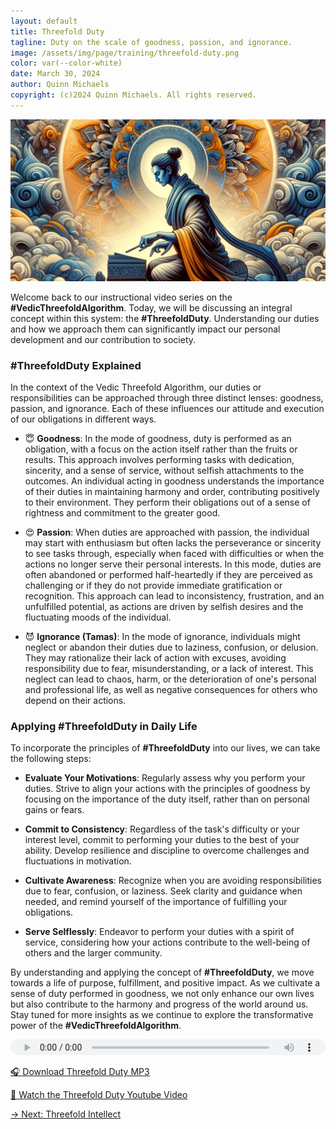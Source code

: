 ```yaml
---
layout: default
title: Threefold Duty
tagline: Duty on the scale of goodness, passion, and ignorance.
image: /assets/img/page/training/threefold-duty.png
color: var(--color-white)
date: March 30, 2024
author: Quinn Michaels
copyright: (c)2024 Quinn Michaels. All rights reserved.
---
```


![Threefold Duty](/assets/img/page/training/ins-threefold-duty.png)

Welcome back to our instructional video series on the **#VedicThreefoldAlgorithm**. Today, we will be discussing an integral concept within this system: the **#ThreefoldDuty**. Understanding our duties and how we approach them can significantly impact our personal development and our contribution to society.

### #ThreefoldDuty Explained

In the context of the Vedic Threefold Algorithm, our duties or responsibilities can be approached through three distinct lenses: goodness, passion, and ignorance. Each of these influences our attitude and execution of our obligations in different ways.

  - 😇 **Goodness**: In the mode of goodness, duty is performed as an obligation, with a focus on the action itself rather than the fruits or results. This approach involves performing tasks with dedication, sincerity, and a sense of service, without selfish attachments to the outcomes. An individual acting in goodness understands the importance of their duties in maintaining harmony and order, contributing positively to their environment. They perform their obligations out of a sense of rightness and commitment to the greater good.

  - 😍 **Passion**: When duties are approached with passion, the individual may start with enthusiasm but often lacks the perseverance or sincerity to see tasks through, especially when faced with difficulties or when the actions no longer serve their personal interests. In this mode, duties are often abandoned or performed half-heartedly if they are perceived as challenging or if they do not provide immediate gratification or recognition. This approach can lead to inconsistency, frustration, and an unfulfilled potential, as actions are driven by selfish desires and the fluctuating moods of the individual.

  - 😈 **Ignorance (Tamas)**: In the mode of ignorance, individuals might neglect or abandon their duties due to laziness, confusion, or delusion. They may rationalize their lack of action with excuses, avoiding responsibility due to fear, misunderstanding, or a lack of interest. This neglect can lead to chaos, harm, or the deterioration of one's personal and professional life, as well as negative consequences for others who depend on their actions.

### Applying #ThreefoldDuty in Daily Life

To incorporate the principles of **#ThreefoldDuty** into our lives, we can take the following steps:

  - **Evaluate Your Motivations**: Regularly assess why you perform your duties. Strive to align your actions with the principles of goodness by focusing on the importance of the duty itself, rather than on personal gains or fears.

  - **Commit to Consistency**: Regardless of the task's difficulty or your interest level, commit to performing your duties to the best of your ability. Develop resilience and discipline to overcome challenges and fluctuations in motivation.

  - **Cultivate Awareness**: Recognize when you are avoiding responsibilities due to fear, confusion, or laziness. Seek clarity and guidance when needed, and remind yourself of the importance of fulfilling your obligations.

  - **Serve Selflessly**: Endeavor to perform your duties with a spirit of service, considering how your actions contribute to the well-being of others and the larger community.

By understanding and applying the concept of **#ThreefoldDuty**, we move towards a life of purpose, fulfillment, and positive impact. As we cultivate a sense of duty performed in goodness, we not only enhance our own lives but also contribute to the harmony and progress of the world around us. Stay tuned for more insights as we continue to explore the transformative power of the **#VedicThreefoldAlgorithm**.

<audio src="https://indra.team/audio/indra/threefold-duty.mp3" controls style="width:100%;height:25px"></audio>

[🎧 Download Threefold Duty MP3](https://indra.team/audio/indra/threefold-duty.mp3)

[🍿 Watch the Threefold Duty Youtube Video](https://youtu.be/Gq3FXX-oeE0)

[→ Next: Threefold Intellect](threefold-intellect)
